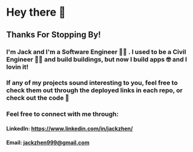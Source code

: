 # Hey there 👋
## Thanks For Stopping By! 

### I'm Jack and I'm a Software Engineer 👨‍💻 . I used to be a Civil Engineer 👷‍♂️ and build buildings, but now I build apps 🤓 and I lovin it!
### If any of my projects sound interesting to you, feel free to check them out through the deployed links in each repo, or check out the code 🥺

### Feel free to connect with me through:
#### LinkedIn: https://www.linkedin.com/in/jackzhen/
#### Email: jackzhen999@gmail.com



